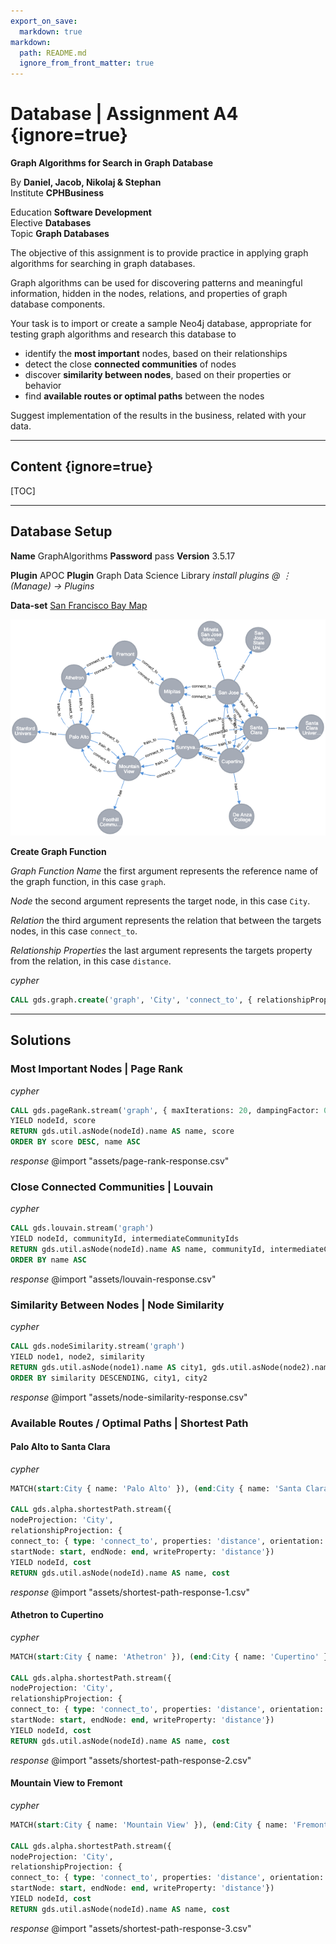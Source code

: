 ```yaml
---
export_on_save:
  markdown: true
markdown:
  path: README.md
  ignore_from_front_matter: true
---
```


# Database | Assignment A4 {ignore=true}
**Graph Algorithms for Search in Graph Database**

By **Daniel, Jacob, Nikolaj & Stephan**  
Institute **CPHBusiness**  

Education **Software Development**  
Elective **Databases**  
Topic **Graph Databases** 

The objective of this assignment is to provide practice in applying graph algorithms for searching in graph databases.

Graph algorithms can be used for discovering patterns and meaningful information, hidden in the nodes, relations, and properties of graph database components.

Your task is to import or create a sample Neo4j database, appropriate for testing graph algorithms and research this database to
* identify the **most important** nodes, based on their relationships
* detect the close **connected communities** of nodes
* discover **similarity between nodes**, based on their properties or behavior
* find **available routes or optimal paths** between the nodes

Suggest implementation of the results in the business, related with your data.

___

## Content {ignore=true}
[TOC]

___
## Database Setup

**Name** GraphAlgorithms
**Password** pass
**Version** 3.5.17

**Plugin** APOC
**Plugin** Graph Data Science Library
_install plugins @ ⋮ (Manage) → Plugins_

**Data-set** [San Francisco Bay Map](https://neo4j.com/graphgist/learning-cypher-with-san-francisco-bay-map/)

![data graph](assets/data-graph.png)

**Create Graph Function**

_Graph Function Name_
the first argument represents the reference name of the graph function, in this case `graph`.
  
_Node_
the second argument represents the target node, in this case `City`.
  
_Relation_
the third argument represents the relation that between the targets nodes, in this case `connect_to`.

_Relationship Properties_
the last argument represents the targets property from the relation, in this case `distance`.

_cypher_
```sql
CALL gds.graph.create('graph', 'City', 'connect_to', { relationshipProperties: 'distance'})
```

___
## Solutions

### Most Important Nodes | Page Rank
_cypher_
```sql
CALL gds.pageRank.stream('graph', { maxIterations: 20, dampingFactor: 0.85 })
YIELD nodeId, score
RETURN gds.util.asNode(nodeId).name AS name, score
ORDER BY score DESC, name ASC
```

_response_
@import "assets/page-rank-response.csv"


### Close Connected Communities | Louvain
_cypher_
```sql
CALL gds.louvain.stream('graph')
YIELD nodeId, communityId, intermediateCommunityIds
RETURN gds.util.asNode(nodeId).name AS name, communityId, intermediateCommunityIds
ORDER BY name ASC
```

_response_
@import "assets/louvain-response.csv"

### Similarity Between Nodes | Node Similarity
_cypher_
```sql
CALL gds.nodeSimilarity.stream('graph')
YIELD node1, node2, similarity
RETURN gds.util.asNode(node1).name AS city1, gds.util.asNode(node2).name AS city2, similarity
ORDER BY similarity DESCENDING, city1, city2
```

_response_
@import "assets/node-similarity-response.csv"

### Available Routes / Optimal Paths | Shortest Path

#### Palo Alto to Santa Clara

_cypher_
```sql
MATCH(start:City { name: 'Palo Alto' }), (end:City { name: 'Santa Clara' })

CALL gds.alpha.shortestPath.stream({
nodeProjection: 'City',
relationshipProjection: {
connect_to: { type: 'connect_to', properties: 'distance', orientation: 'UNDIRECTED' } },
startNode: start, endNode: end, writeProperty: 'distance'})
YIELD nodeId, cost
RETURN gds.util.asNode(nodeId).name AS name, cost
```

_response_
@import "assets/shortest-path-response-1.csv"


#### Athetron to Cupertino

_cypher_
```sql
MATCH(start:City { name: 'Athetron' }), (end:City { name: 'Cupertino' })

CALL gds.alpha.shortestPath.stream({
nodeProjection: 'City',
relationshipProjection: {
connect_to: { type: 'connect_to', properties: 'distance', orientation: 'UNDIRECTED' } },
startNode: start, endNode: end, writeProperty: 'distance'})
YIELD nodeId, cost
RETURN gds.util.asNode(nodeId).name AS name, cost
```

_response_
@import "assets/shortest-path-response-2.csv"

#### Mountain View to Fremont

_cypher_
```sql
MATCH(start:City { name: 'Mountain View' }), (end:City { name: 'Fremont' })

CALL gds.alpha.shortestPath.stream({
nodeProjection: 'City',
relationshipProjection: {
connect_to: { type: 'connect_to', properties: 'distance', orientation: 'UNDIRECTED' } },
startNode: start, endNode: end, writeProperty: 'distance'})
YIELD nodeId, cost
RETURN gds.util.asNode(nodeId).name AS name, cost
```

_response_
@import "assets/shortest-path-response-3.csv"